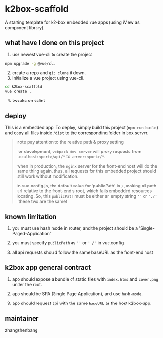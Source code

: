# k2box-scaffold

A starting template for k2-box embedded vue apps (using iView as component library).

## what have I done on this project
1. use newest vue-cli to create the project
```bash
npm upgrade -g @vue/cli
```
2. create a repo and `git clone` it down.
3. initialize a vue project using vue-cli.
```bash
cd k2box-scaffold
vue create .
```
4. tweaks on eslint

## deploy

This is a embedded app. To deploy, simply build this project (`npm run build`) and 
copy all files inside `/dist` to the corresponding folder in box server.

> note pay attention to the relative path & proxy setting
>
> for development, `webpack-dev-server` will proxy requests from `localhost:<port>/api/*`
> to `server:<port>/*`.
>
> when in production, the `nginx` server for the front-end host will do the same thing again.
> thus, all requests for this embedded project should still work without modification.
>
> in vue.config.js, the default value for 'publicPath' is `/`, making all path url relative
> to the front-end's root, which fails embedded resources locating.
> So, this `publicPath` must be either an empty string `''` or `'./'` (these two are the same) 
>  

## known limitation

1. you must use hash mode in router, and the project should be a 'Single-Paged-Application'

2. you must specify `publicPath` as `''` or `'./'` in vue.config

3. all api requests should follow the same baseURL as the front-end host

## k2box app general contract

1. app should expose a bundle of static files with `index.html` and `cover.png` under the root.

2. app should be SPA (Single Page Application), and use `hash-mode`.

3. app should request api with the same `baseURL` as the host k2box-app. 

## maintainer 

zhangzhenbang
